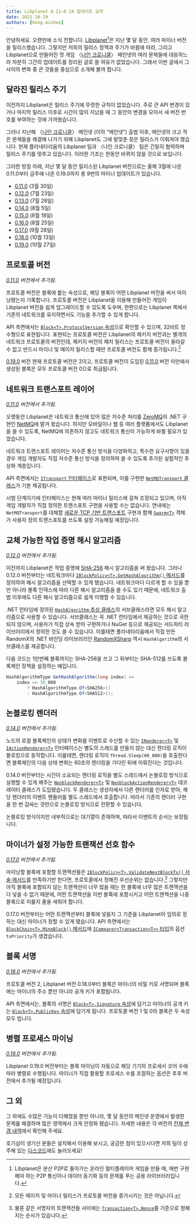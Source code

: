 ```yaml
---
title: Libplanet 0.11–0.19 업데이트 요약
date: 2021-10-29
authors: [hong.minhee]
---
```


안녕하세요.  오랜만에 소식 전합니다.  [Libplanet][][^1]은 지난 몇 달 동안, 여러
마이너 버전을 릴리스했습니다.  그렇지만 저희의 릴리스 정책과 주기가 바뀜에 따라,
그리고 Libplanet으로 만들어진 첫 게임 〈[나인 크로니클]〉 메인넷의 여러 문제들에
대응하느라 차분히 그간의 업데이트를 정리된 글로 쓸 여유가 없었습니다.
그래서 이번 글에서 그 사이의 변화 중 큰 것들을 중심으로 소개해 볼까 합니다.

[^1]: Libplanet은 분산 P2P로 돌아가는 온라인 멀티플레이어 게임을 만들 때,
      매번 구현해야 하는 P2P 통신이나 데이터 동기화 등의 문제를 푸는
      공용 라이브러리입니다.

[Libplanet]: https://libplanet.io/
[나인 크로니클]: https://nine-chronicles.com/


달라진 릴리스 주기
------------------

이전까지 Libplanet은 릴리스 주기에 뚜렷한 규칙이 없었습니다.  주로 큰 API 변경이
있거나 마지막 릴리스 이후로 시간이 많이 지났을 때 그 동안의 변경을 모아서 새
버전 번호를 부여하는 것에 가까웠습니다.

그러나 지난해 〈[나인 크로니클]〉 메인넷 (이하 <q>메인넷</q>) 출범 이후,
메인넷의 크고 작은 문제들을 해결해 나가기 위해 Libplanet도 그에 발맞춘 잦은
릴리스가 이뤄져야 했습니다.  현재 플라네타리움의 Libplanet 팀과 〈나인 크로니클〉
팀은 긴밀히 협력하며 릴리스 주기를 맞추고 있습니다.  이러한 기조는 한동안 바뀌지
않을 것으로 보입니다.

그러한 방침 아래, 지난 몇 달 동안 릴리스된 Libplanet 버전으로는 올해 3월에 나온
0.11.0부터 금주에 나온 0.19.0까지 총 9번의 마이너 업데이트가 있습니다.

- [0.11.0] (3월 30일)
- [0.12.0] (7월 23일)
- [0.13.0] (7월 28일)
- [0.14.0] (8월 5일)
- [0.15.0] (8월 18일)
- [0.16.0] (8월 25일)
- [0.17.0] (9월 28일)
- [0.18.0] (10월 13일)
- [0.19.0] (10월 27일)

[0.11.0]: https://github.com/planetarium/libplanet/releases/tag/0.11.0
[0.12.0]: https://github.com/planetarium/libplanet/releases/tag/0.12.0
[0.13.0]: https://github.com/planetarium/libplanet/releases/tag/0.13.0
[0.14.0]: https://github.com/planetarium/libplanet/releases/tag/0.14.0
[0.15.0]: https://github.com/planetarium/libplanet/releases/tag/0.15.0
[0.16.0]: https://github.com/planetarium/libplanet/releases/tag/0.16.0
[0.17.0]: https://github.com/planetarium/libplanet/releases/tag/0.17.0
[0.18.0]: https://github.com/planetarium/libplanet/releases/tag/0.18.0
[0.19.0]: https://github.com/planetarium/libplanet/releases/tag/0.19.0


프로토콜 버전
-------------

*[0.11.0] 버전에서 추가됨.*

프로토콜 버전은 블록에 붙는 속성으로, 해당 블록이 어떤 Libplanet 버전을 써서
마이닝됐는지 기록합니다.  프로토콜 버전은 Libplanet을 이용해 만들어진 게임이
Libplanet 버전을 쉽게 업그레이드할 수 있도록 도우며, 한편으로는 Libplanet 쪽에서
기존의 네트워크를 유지하면서도 기능을 추가할 수 있게 합니다.

API 측면에서는 [`Block<T>.ProtocolVersion` 속성][Block<T>.ProtocolVersion]으로
확인할 수 있으며, 32비트 정수형으로 표현됩니다.  표현되는 프로토콜 버전은
Libplanet의 패키지 버전과는 별개의 네트워크 프로토콜의 버전인데, 패키지 버전의
패치 릴리스는 프로토콜 버전이 올라갈 수 없고 반드시 마이너 및 메이저 릴리스할
때만 프로토콜 버전도 함께 증가됩니다.[^2]

[0.19.0] 버전 현재 프로토콜 버전은 2이고, 프로토콜 버전이 도입된 [0.11.0] 버전
미만에서 생성된 블록은 모두 프로토콜 버전 0으로 취급됩니다.

[^2]: 모든 메이저 및 마이너 릴리스가 프로토콜 버전을 증가시키는 것은 아닙니다.

[Block<T>.ProtocolVersion]: https://docs.libplanet.io/0.19.0/api/Libplanet.Blocks.Block-1.html#Libplanet_Blocks_Block_1_ProtocolVersion


네트워크 트랜스포트 레이어
--------------------------

*[0.11.0] 버전에서 추가됨.*

오랫동안 Libplanet은 네트워크 통신에 있어 많은 저수준 처리를 [ZeroMQ]의
.NET 구현인 [NetMQ]에 맡겨 왔습니다.  하지만 모바일이나 웹 등 여러 플랫폼에서도
Libplanet을 쓸 수 있도록, NetMQ에 의존하지 않고도 네트워크 통신이 가능하게
바뀔 필요가 있었습니다.

네트워크 트랜스포트 레이어는 저수준 통신 방식을 다양화하고, 특수한 요구사항이
있을 경우 게임 개발자도 직접 저수준 통신 방식을 정의하여 쓸 수 있도록 추가된
실험적인 추상화 계층입니다.

API 측면에서는 [`ITransport` 인터페이스][ITransport]로 표현되며, 이를 구현한
[`NetMQTransport` 클래스][NetMQTransport]가 기본 제공됩니다.

시범 단계이기에 인터페이스는 현재 여러 마이너 릴리스에 걸쳐 조정되고 있으며,
아직 게임 개발자가 직접 정의한 트랜스포트 구현을 사용할 수는 없습니다.
연내에는 `NetMQTransport`를 대체할 [새로운 TCP 기반 트랜스포트][TcpTransport]
구현과 함께 [`Swarm<T>`][Swarm<T>] 객체가 사용자 정의 트랜스포트를 쓰도록 설정
가능해질 예정입니다.

[ZeroMQ]: https://zeromq.org/
[NetMQ]: https://github.com/zeromq/netmq
[ITransport]: https://docs.libplanet.io/0.19.0/api/Libplanet.Net.Transports.ITransport.html
[NetMQTransport]: https://docs.libplanet.io/0.19.0/api/Libplanet.Net.Transports.NetMQTransport.html
[TcpTransport]: https://github.com/planetarium/libplanet/pull/1523
[Swarm<T>]: https://docs.libplanet.io/0.19.0/api/Libplanet.Net.Swarm-1.html


교체 가능한 작업 증명 해시 알고리즘
-----------------------------------

*[0.12.0] 버전에서 추가됨.*

이전까지 Libplanet은 작업 증명에 [SHA-256] 해시 알고리즘을 써 왔습니다.
그러나 0.12.0 버전부터는 네트워크마다 [`IBlockPolicy<T>.GetHashAlgorithm()`
메서드][IBlockPolicy<T>.GetHashAlgorithm]를 정의하여 해시 알고리즘을 선택할
수 있게 됐습니다.  네트워크마다 다르게 할 수 있을 뿐만 아니라 블록 인덱스에
따라 다른 해시 알고리즘을 쓸 수도 있기 때문에, 네트워크 출범 이후에도 다른 해시
알고리즘으로 쉽게 이행할 수 있습니다.

.NET 런타임에 정의된 [`HashAlgorithm` 추상 클래스][HashAlgorithm]의
서브클래스라면 모두 해시 알고리즘으로 사용할 수 있습니다.  서브클래스는 꼭
.NET 런타임에서 제공하는 것으로 국한되지 않으며, 사용자가 직접 상속 받아
구현하거나 NuGet 등으로 제공되는 서드파티 라이브러리에서 정의한 것도
쓸 수 있습니다.  이를테면 플라네타리움에서 직접 만든 RandomX의 .NET 바인딩
라이브러리인 [RandomXSharp] 역시 `HashAlgorithm`의 서브클래스를 제공합니다.

다음 코드는 1만번째 블록까지는 SHA-256을 쓰고 그 뒤부터는 SHA-512를 쓰도록
블록체인 정책을 설정하는 예입니다.

~~~~ csharp
HashAlgorithmType GetHashAlgorithm(long index) =>
    index <= 10_000
        ? HashAlgorithmType.Of<SHA256>()
        : HashAlgorithmType.Of<SHA512>();
~~~~

[SHA-256]: https://ko.wikipedia.org/wiki/SHA-2
[IBlockPolicy<T>.GetHashAlgorithm]: https://docs.libplanet.io/0.19.0/api/Libplanet.Blockchain.Policies.IBlockPolicy-1.html#Libplanet_Blockchain_Policies_IBlockPolicy_1_GetHashAlgorithm_System_Int64_
[HashAlgorithm]: https://docs.microsoft.com/en-us/dotnet/api/system.security.cryptography.hashalgorithm
[RandomXSharp]: https://github.com/planetarium/RandomXSharp


논블로킹 렌더러
---------------

*[0.14.0] 버전에서 추가됨.*

노드의 로컬 블록체인의 상태가 변화를 이벤트로 수신할 수 있는
[`IRenderer<T>`][IRenderer<T>] 및 [`IActionRenderer<T>`][IActionRenderer<T>]
인터페이스는 별도의 스레드를 만들지 않는 대신 렌더링 로직이 블로킹으로
동작합니다.  이를테면, 렌더링 로직이 `Thread.Sleep(60_000)`을 호출한다면
블록체인의 다음 상태 변화는 60초의 렌더링을 기다린 뒤에 이뤄진다는 것입니다.

0.14.0 버전부터는 시간이 소요되는 렌더링 로직을 별도 스레드에서 논블로킹
방식으로 실행할 수 있게 해주는 [`NonblockRenderer<T>`][NonblockRenderer<T>] 및
[`NonblockActionRenderer<T>`][NonblockActionRenderer<T>] 데코레이터 클래스가
도입됐습니다.  두 클래스는 생성자에서 다른 렌더러를 인자로 받아, 해당 렌더러의
이벤트 핸들러를 별도 스레드에서 호출합니다.  따라서 기존의 렌더러 구현을 한 번
감싸는 것만으로 논블로킹 방식으로 전환할 수 있습니다.

논블로킹 방식이지만 내부적으로는 대기열이 존재하며, 따라서 이벤트의 순서는
보장됩니다.

[IRenderer<T>]: https://docs.libplanet.io/0.19.0/api/Libplanet.Blockchain.Renderers.IRenderer-1.html
[IActionRenderer<T>]: https://docs.libplanet.io/0.19.0/api/Libplanet.Blockchain.Renderers.IActionRenderer-1.html
[NonblockRenderer<T>]: https://docs.libplanet.io/0.19.0/api/Libplanet.Blockchain.Renderers.NonblockRenderer-1.html
[NonblockActionRenderer<T>]: https://docs.libplanet.io/0.19.0/api/Libplanet.Blockchain.Renderers.NonblockActionRenderer-1.html


마이너가 설정 가능한 트랜잭션 선호 함수
---------------------------------------

*[0.17.0] 버전에서 추가됨.*

마이닝할 블록에 포함할 트랜잭션들은 [`IBlockPolicy<T>.ValidateNextBlockTx()`
서술 메서드][IBlockPolicy<T>.ValidateNextBlockTx]를 만족하기만 한다면,
프로토콜에서 정해진 우선순위는 없습니다.[^3]  그렇지만 아직 블록에 포함되지 않는
트랜잭션이 너무 많을 때는 한 블록에 너무 많은 트랜잭션을 다 넣을 수 없기 때문에,
어떤 트랜잭션을 이번 블록에 포함시키고 어떤 트랜잭션을 나중 블록으로 미룰지 줄을
세워야 합니다.

0.17.0 버전부터는 어떤 트랜잭션부터 블록에 넣을지 그 기준을 Libplanet이 임의로
정하는 대신 마이너가 정할 수 있게 됐습니다.  API 측면에서는
[`BlockChain<T>.MineBlock()` 메서드][BlockChain<T>.MineBlock]에
[`IComparer<Transaction<T>>` 타입][IComparer<T>]의 옵션 `txPriority`가
생겼습니다.


[^3]: 물론 같은 서명자의 트랜잭션들 사이에는
      [`Transaction<T>.Nonce`][Transaction<T>.Nonce]를 기준으로 정해지는 순서가
      있습니다.

[IBlockPolicy<T>.ValidateNextBlockTx]: https://docs.libplanet.io/0.19.0/api/Libplanet.Blockchain.Policies.IBlockPolicy-1.html#Libplanet_Blockchain_Policies_IBlockPolicy_1_ValidateNextBlockTx_Libplanet_Blockchain_BlockChain__0__Libplanet_Tx_Transaction__0__
[Transaction<T>.Nonce]: https://docs.libplanet.io/0.19.0/api/Libplanet.Tx.Transaction-1.html#Libplanet_Tx_Transaction_1_Nonce
[BlockChain<T>.MineBlock]: https://docs.libplanet.io/0.19.0/api/Libplanet.Blockchain.BlockChain-1.html#Libplanet_Blockchain_BlockChain_1_MineBlock_Libplanet_Crypto_PrivateKey_DateTimeOffset_System_Boolean_System_Int32_System_Int32_IComparer_Libplanet_Tx_Transaction__0___CancellationToken_
[IComparer<T>]: https://docs.microsoft.com/en-us/dotnet/api/system.collections.generic.icomparer-1


블록 서명
---------

*[0.18.0] 버전에서 추가됨.*

프로토콜 버전 2, Libplanet 버전 0.18.0부터 블록은 마이너의 비밀 키로 서명되며
블록에는 마이너의 주소 뿐만 아니라 공개 키가 포함됩니다.

API 측면에서는, 블록의 서명은 [`Block<T>.Signature` 속성][Block<T>.Signature]에
담기고 마이너의 공개 키는 [`Block<T>.PublicKey` 속성][Block<T>.PublicKey]에
담기게 됩니다.  프로토콜 버전 1 및 0의 블록은 두 속성 모두 빕니다.

[Block<T>.Signature]: https://docs.libplanet.io/0.19.0/api/Libplanet.Blocks.Block-1.html#Libplanet_Blocks_Block_1_Signature
[Block<T>.PublicKey]: https://docs.libplanet.io/0.19.0/api/Libplanet.Blocks.Block-1.html#Libplanet_Blocks_Block_1_PublicKey


병렬 프로세스 마이닝
--------------------

*[0.19.0] 버전에서 추가됨.*

Libplanet 0.19.0 버전부터는 블록 마이닝이 자동으로 해당 기기의 프로세서 코어
수에 따라 병렬로 수행됩니다.  마이너가 직접 활용할 프로세스 수를 조절하는
옵션은 추후 버전에서 추가될 예정입니다.


그 외
-----

그 외에도 수많은 기능이 더해졌을 뿐만 아니라, 몇 달 동안의 메인넷 운영에서
발생한 문제를 해결하며 많은 영역에서 크게 안정화 됐습니다.  자세한 내용은
각 버전의 [전체 변경 내역]에서 확인해 주세요.

호기심이 생기신 분들은 설치해서 이용해 보시고, 궁금한 점이 있으시다면 저희 팀이
상주해 있는 [디스코드]에도 놀러오세요!

[전체 변경 내역]: https://github.com/planetarium/libplanet/blob/0.19.0/CHANGES.md
[디스코드]: https://discord.gg/planetarium
